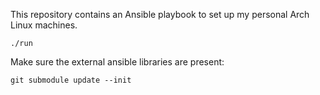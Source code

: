 This repository contains an Ansible playbook to set up my personal Arch Linux
machines.

```
./run
```

Make sure the external ansible libraries are present:

```
git submodule update --init
```
